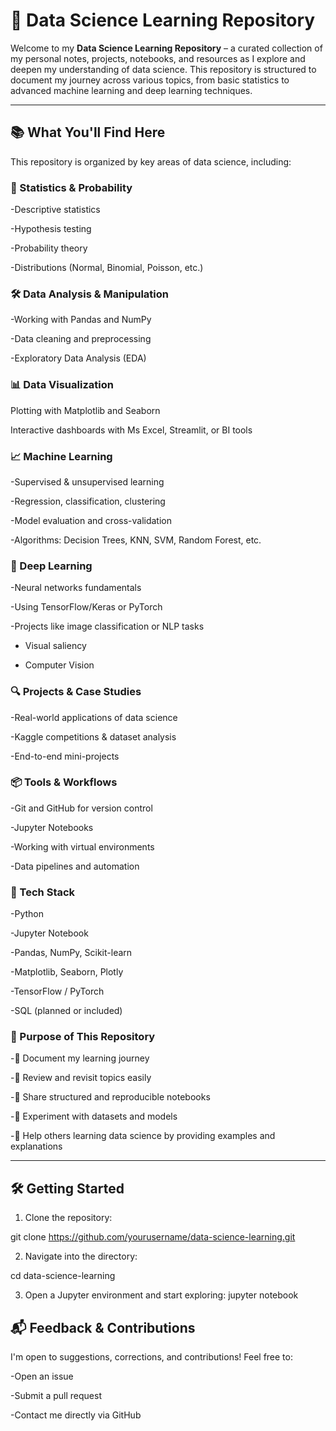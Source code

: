 # 🧠 Data Science Learning Repository
Welcome to my **Data Science Learning Repository** – a curated collection of my personal notes, projects, notebooks, and resources as I explore and deepen my understanding 
of data science. This repository is structured to document my journey across various topics, from basic statistics to advanced machine learning and deep learning techniques.

---

## 📚 What You'll Find Here
This repository is organized by key areas of data science, including:
### 🧮 Statistics & Probability
-Descriptive statistics

-Hypothesis testing

-Probability theory

-Distributions (Normal, Binomial, Poisson, etc.)

### 🛠 Data Analysis & Manipulation
-Working with Pandas and NumPy

-Data cleaning and preprocessing

-Exploratory Data Analysis (EDA)

### 📊 Data Visualization
Plotting with Matplotlib and Seaborn

Interactive dashboards with Ms Excel, Streamlit, or BI tools

### 📈 Machine Learning
-Supervised & unsupervised learning

-Regression, classification, clustering

-Model evaluation and cross-validation

-Algorithms: Decision Trees, KNN, SVM, Random Forest, etc.

### 🤖 Deep Learning
-Neural networks fundamentals

-Using TensorFlow/Keras or PyTorch

-Projects like image classification or NLP tasks

- Visual saliency

- Computer Vision

### 🔍 Projects & Case Studies
-Real-world applications of data science

-Kaggle competitions & dataset analysis

-End-to-end mini-projects

### 📦 Tools & Workflows
-Git and GitHub for version control

-Jupyter Notebooks

-Working with virtual environments

-Data pipelines and automation

### 🧰 Tech Stack
-Python

-Jupyter Notebook

-Pandas, NumPy, Scikit-learn

-Matplotlib, Seaborn, Plotly

-TensorFlow / PyTorch

-SQL (planned or included)

### 🎯 Purpose of This Repository
-📖 Document my learning journey

-🔁 Review and revisit topics easily

-📂 Share structured and reproducible notebooks

-🧪 Experiment with datasets and models

-👥 Help others learning data science by providing examples and explanations

---
## 🛠 Getting Started
1. Clone the repository:

git clone https://github.com/yourusername/data-science-learning.git

2. Navigate into the directory:

cd data-science-learning

3. Open a Jupyter environment and start exploring:
jupyter notebook

## 📬 Feedback & Contributions
I'm open to suggestions, corrections, and contributions! Feel free to:

-Open an issue

-Submit a pull request

-Contact me directly via GitHub

